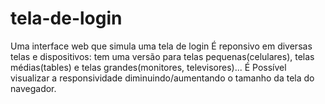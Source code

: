# tela-de-login
 Uma interface web que simula uma tela de login
 É reponsivo em diversas telas e dispositivos: tem uma versão para telas pequenas(celulares), telas médias(tables) e telas grandes(monitores, televisores)...
 É Possível visualizar a responsividade diminuindo/aumentando o tamanho da tela do navegador.
